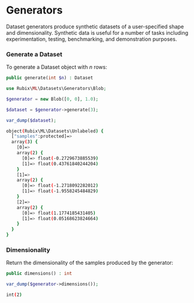 # Generators
Dataset generators produce synthetic datasets of a user-specified shape and dimensionality. Synthetic data is useful for a number of tasks including experimentation, testing, benchmarking, and demonstration purposes.

### Generate a Dataset
To generate a Dataset object with *n* rows:
```php
public generate(int $n) : Dataset
```

```php
use Rubix\ML\Datasets\Generators\Blob;

$generator = new Blob([0, 0], 1.0);

$dataset = $generator->generate(3);

var_dump($dataset);
```

```sh
object(Rubix\ML\Datasets\Unlabeled) {
  ["samples":protected]=>
  array(3) {
    [0]=>
    array(2) {
      [0]=> float(-0.2729673885539)
      [1]=> float(0.43761840244204)
    }
    [1]=>
    array(2) {
      [0]=> float(-1.2718092282012)
      [1]=> float(-1.9558245484829)
    }
    [2]=>
    array(2) {
      [0]=> float(1.1774185431405)
      [1]=> float(0.05168623824664)
    }
  }
}
```

### Dimensionality
Return the dimensionality of the samples produced by the generator:
```php
public dimensions() : int
```

```php
var_dump($generator->dimensions());
```

```sh
int(2)
```